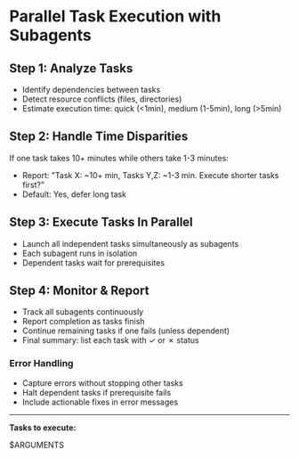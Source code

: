 # Parallel Task Execution with Subagents

## Step 1: Analyze Tasks

- Identify dependencies between tasks
- Detect resource conflicts (files, directories)
- Estimate execution time: quick (<1min), medium (1-5min), long (>5min)

## Step 2: Handle Time Disparities

If one task takes 10+ minutes while others take 1-3 minutes:

- Report: "Task X: ~10+ min, Tasks Y,Z: ~1-3 min. Execute shorter tasks first?"
- Default: Yes, defer long task

## Step 3: Execute Tasks In Parallel

- Launch all independent tasks simultaneously as subagents
- Each subagent runs in isolation
- Dependent tasks wait for prerequisites

## Step 4: Monitor & Report

- Track all subagents continuously
- Report completion as tasks finish
- Continue remaining tasks if one fails (unless dependent)
- Final summary: list each task with ✓ or ✗ status

### Error Handling

- Capture errors without stopping other tasks
- Halt dependent tasks if prerequisite fails
- Include actionable fixes in error messages

---

**Tasks to execute:**

$ARGUMENTS
